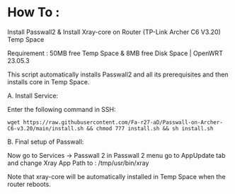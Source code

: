 
# How To :

Install Passwall2 & Install Xray-core on Router (TP-Link Archer C6 V3.20) Temp Space

Requirement : 50MB free Temp Space & 8MB free Disk Space | OpenWRT 23.05.3

This script automatically installs Passwall2 and all its prerequisites and then installs core in Temp Space.

A. Install Service:

Enter the following command in SSH:
```
wget https://raw.githubusercontent.com/Fa-r27-aD/Passwall-on-Archer-C6-v3.20/main/install.sh && chmod 777 install.sh && sh install.sh
```

B. Final setup of Passwall:

Now go to Services -> Passwall 2 in Passwall 2 menu go to AppUpdate tab and change Xray App Path to : /tmp/usr/bin/xray

Note that xray-core will be automatically installed in Temp Space when the router reboots.




